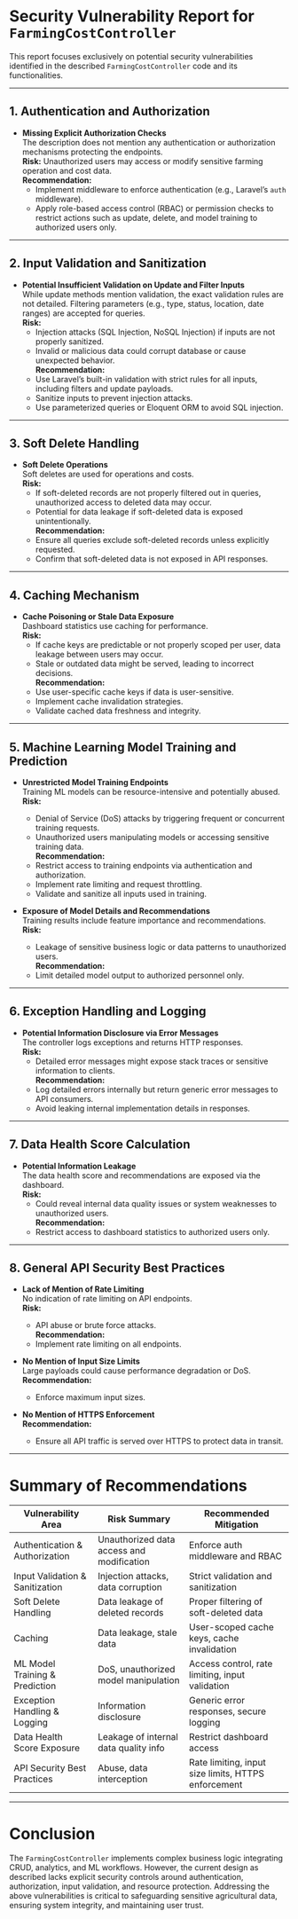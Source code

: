 # Security Vulnerability Report for `FarmingCostController`

This report focuses exclusively on potential security vulnerabilities identified in the described `FarmingCostController` code and its functionalities.

---

## 1. **Authentication and Authorization**

- **Missing Explicit Authorization Checks**  
  The description does not mention any authentication or authorization mechanisms protecting the endpoints.  
  **Risk:** Unauthorized users may access or modify sensitive farming operation and cost data.  
  **Recommendation:**  
  - Implement middleware to enforce authentication (e.g., Laravel’s `auth` middleware).  
  - Apply role-based access control (RBAC) or permission checks to restrict actions such as update, delete, and model training to authorized users only.

---

## 2. **Input Validation and Sanitization**

- **Potential Insufficient Validation on Update and Filter Inputs**  
  While update methods mention validation, the exact validation rules are not detailed. Filtering parameters (e.g., type, status, location, date ranges) are accepted for queries.  
  **Risk:**  
  - Injection attacks (SQL Injection, NoSQL Injection) if inputs are not properly sanitized.  
  - Invalid or malicious data could corrupt database or cause unexpected behavior.  
  **Recommendation:**  
  - Use Laravel’s built-in validation with strict rules for all inputs, including filters and update payloads.  
  - Sanitize inputs to prevent injection attacks.  
  - Use parameterized queries or Eloquent ORM to avoid SQL injection.

---

## 3. **Soft Delete Handling**

- **Soft Delete Operations**  
  Soft deletes are used for operations and costs.  
  **Risk:**  
  - If soft-deleted records are not properly filtered out in queries, unauthorized access to deleted data may occur.  
  - Potential for data leakage if soft-deleted data is exposed unintentionally.  
  **Recommendation:**  
  - Ensure all queries exclude soft-deleted records unless explicitly requested.  
  - Confirm that soft-deleted data is not exposed in API responses.

---

## 4. **Caching Mechanism**

- **Cache Poisoning or Stale Data Exposure**  
  Dashboard statistics use caching for performance.  
  **Risk:**  
  - If cache keys are predictable or not properly scoped per user, data leakage between users may occur.  
  - Stale or outdated data might be served, leading to incorrect decisions.  
  **Recommendation:**  
  - Use user-specific cache keys if data is user-sensitive.  
  - Implement cache invalidation strategies.  
  - Validate cached data freshness and integrity.

---

## 5. **Machine Learning Model Training and Prediction**

- **Unrestricted Model Training Endpoints**  
  Training ML models can be resource-intensive and potentially abused.  
  **Risk:**  
  - Denial of Service (DoS) attacks by triggering frequent or concurrent training requests.  
  - Unauthorized users manipulating models or accessing sensitive training data.  
  **Recommendation:**  
  - Restrict access to training endpoints via authentication and authorization.  
  - Implement rate limiting and request throttling.  
  - Validate and sanitize all inputs used in training.

- **Exposure of Model Details and Recommendations**  
  Training results include feature importance and recommendations.  
  **Risk:**  
  - Leakage of sensitive business logic or data patterns to unauthorized users.  
  **Recommendation:**  
  - Limit detailed model output to authorized personnel only.

---

## 6. **Exception Handling and Logging**

- **Potential Information Disclosure via Error Messages**  
  The controller logs exceptions and returns HTTP responses.  
  **Risk:**  
  - Detailed error messages might expose stack traces or sensitive information to clients.  
  **Recommendation:**  
  - Log detailed errors internally but return generic error messages to API consumers.  
  - Avoid leaking internal implementation details in responses.

---

## 7. **Data Health Score Calculation**

- **Potential Information Leakage**  
  The data health score and recommendations are exposed via the dashboard.  
  **Risk:**  
  - Could reveal internal data quality issues or system weaknesses to unauthorized users.  
  **Recommendation:**  
  - Restrict access to dashboard statistics to authorized users only.

---

## 8. **General API Security Best Practices**

- **Lack of Mention of Rate Limiting**  
  No indication of rate limiting on API endpoints.  
  **Risk:**  
  - API abuse or brute force attacks.  
  **Recommendation:**  
  - Implement rate limiting on all endpoints.

- **No Mention of Input Size Limits**  
  Large payloads could cause performance degradation or DoS.  
  **Recommendation:**  
  - Enforce maximum input sizes.

- **No Mention of HTTPS Enforcement**  
  **Recommendation:**  
  - Ensure all API traffic is served over HTTPS to protect data in transit.

---

# Summary of Recommendations

| Vulnerability Area                | Risk Summary                                    | Recommended Mitigation                              |
|---------------------------------|------------------------------------------------|----------------------------------------------------|
| Authentication & Authorization  | Unauthorized data access and modification      | Enforce auth middleware and RBAC                    |
| Input Validation & Sanitization  | Injection attacks, data corruption              | Strict validation and sanitization                  |
| Soft Delete Handling             | Data leakage of deleted records                  | Proper filtering of soft-deleted data               |
| Caching                         | Data leakage, stale data                         | User-scoped cache keys, cache invalidation          |
| ML Model Training & Prediction   | DoS, unauthorized model manipulation            | Access control, rate limiting, input validation     |
| Exception Handling & Logging     | Information disclosure                           | Generic error responses, secure logging              |
| Data Health Score Exposure       | Leakage of internal data quality info           | Restrict dashboard access                            |
| API Security Best Practices      | Abuse, data interception                         | Rate limiting, input size limits, HTTPS enforcement |

---

# Conclusion

The `FarmingCostController` implements complex business logic integrating CRUD, analytics, and ML workflows. However, the current design as described lacks explicit security controls around authentication, authorization, input validation, and resource protection. Addressing the above vulnerabilities is critical to safeguarding sensitive agricultural data, ensuring system integrity, and maintaining user trust.